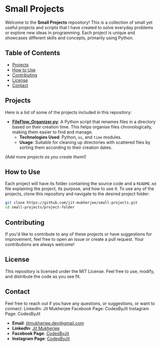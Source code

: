 # Small Projects

Welcome to the **Small Projects** repository! This is a collection of small yet useful projects and scripts that I have created to solve everyday problems or explore new ideas in programming. Each project is unique and showcases different skills and concepts, primarily using Python.

## Table of Contents

- [Projects](#projects)
- [How to Use](#how-to-use)
- [Contributing](#contributing)
- [License](#license)
- [Contact](#contact)

## Projects

Here is a list of some of the projects included in this repository:

- **[FileFlow_Organizer.py](https://github.com/GTAJIT/Small-Projects/blob/main/FileFlow_Organizer.py)**: A Python script that renames files in a directory based on their creation time. This helps organise files chronologically, making them easier to find and manage.
  - **Technologies Used**: Python, `os`, and `time` modules.
  - **Usage**: Suitable for cleaning up directories with scattered files by sorting them according to their creation dates.

*(Add more projects as you create them!)*

## How to Use

Each project will have its folder containing the source code and a `README.md` file explaining the project, its purpose, and how to use it. To use any of the projects, clone this repository and navigate to the desired project folder:

```bash
git clone https://github.com/jit-mukherjee/small-projects.git
cd small-projects/project-folder
```

## Contributing
If you'd like to contribute to any of these projects or have suggestions for improvement, feel free to open an issue or create a pull request. Your contributions are always welcome!

## License
This repository is licensed under the MIT License. Feel free to use, modify, and distribute the code as you see fit.

## Contact
Feel free to reach out if you have any questions, or suggestions, or want to connect:
LinkedIn: Jit Mukherjee
Facebook Page: CodesByJit
Instagram Page: CodesByJit

- **Email**: jitmukherjee.dev@gmail.com
- **LinkedIn**: [Jit Mukherjee](https://www.linkedin.com/in/jit-mukherjee)
- **Facebook Page**: [CodesByJit]([https://www.linkedin.com/in/jit-mukherjee](https://www.facebook.com/profile.php?id=61564525307391))
- **Instagram Page**: [CodesByJit](https://www.linkedin.com/in/jit-mukherjee)
